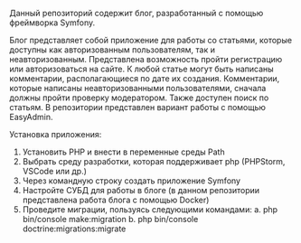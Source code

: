 Данный репозиторий содержит блог, разработанный с помощью  фреймворка Symfony. 

Блог представляет собой приложение для работы со статьями, которые доступны как авторизованным пользователям, так и неавторизованным. 
Представлена возможность пройти регистрацию или авторизоваться на сайте. К любой статье могут быть написаны комментарии, располагающиеся по дате их создания. Комментарии, которые написаны неавторизованными пользователями, сначала должны пройти проверку модератором. Также доступен поиск по статьям.
В репозитории представлен вариант работы с помощью  EasyAdmin.

Установка приложения:
1.	Установить PHP и внести в переменные среды Path
2.	Выбрать среду разработки, которая поддерживает php (PHPStorm, VSCode или др.)
3.	Через командную строку создать приложение Symfony
4.	Настройте СУБД для работы в блоге (в данном репозитории представлена работа блога с помощью Docker)
5.	Проведите миграции, пользуясь следующими командами:
a.	php bin/console make:migration
b.	php bin/console doctrine:migrations:migrate
